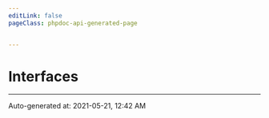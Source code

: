 ```yaml
---
editLink: false
pageClass: phpdoc-api-generated-page


---
```


# Interfaces



--------

<div class="page-edit">
    <div class="last-updated">
        <span class="prefix">Auto-generated at: </span>
        <span class="time">2021-05-21, 12:42 AM</span>
    </div>
</div>


<style src="./.assets/normalization.css" scoped/>
